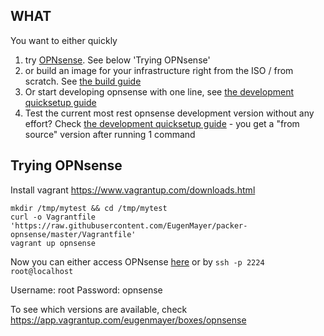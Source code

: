 ## WHAT

You want to either quickly 

1. try [OPNsense](https://opnsense.org).  See below 'Trying OPNsense'
2. or build an image for your infrastructure right from the ISO / from scratch. See [the build guide](https://github.com/EugenMayer/packer-opnsense/tree/master/build)
3. Or start developing opnsense with one line, see [the development quicksetup guide](https://github.com/EugenMayer/opnsense-starterkit/tree/master/development)
4. Test the current most rest opnsense development version without any effort? Check [the development quicksetup guide](https://github.com/EugenMayer/packer-opnsense/tree/master/development) - you get a "from source" version after running 1 command

## Trying OPNsense

Install vagrant https://www.vagrantup.com/downloads.html
 
 ```
mkdir /tmp/mytest && cd /tmp/mytest
curl -o Vagrantfile 'https://raw.githubusercontent.com/EugenMayer/packer-opnsense/master/Vagrantfile'
vagrant up opnsense
```

Now you can either access OPNsense [here](https://localhost:10443) or by `ssh -p 2224 root@localhost`

Username: root
Password: opnsense

To see which versions are available, check https://app.vagrantup.com/eugenmayer/boxes/opnsense